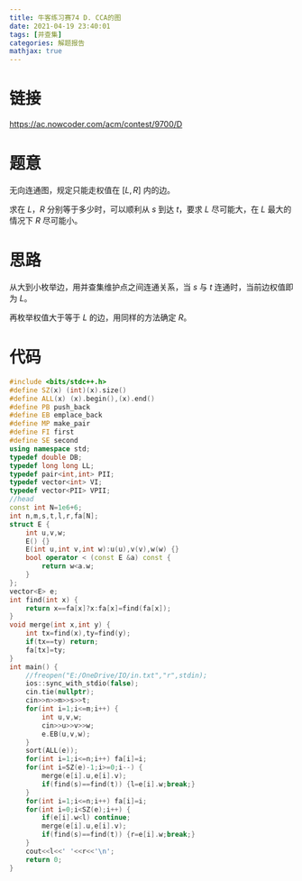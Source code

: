 ```yaml
---
title: 牛客练习赛74 D. CCA的图
date: 2021-04-19 23:40:01
tags: [并查集]
categories: 解题报告
mathjax: true
---
```


# 链接

<https://ac.nowcoder.com/acm/contest/9700/D>

# 题意

无向连通图，规定只能走权值在 $[L , R]$ 内的边。

求在 $L，R$ 分别等于多少时，可以顺利从 $s$ 到达 $t$，要求 $L$ 尽可能大，在 $L$ 最大的情况下 $R$ 尽可能小。

<!--more-->

# 思路

从大到小枚举边，用并查集维护点之间连通关系，当 $s$ 与 $t$ 连通时，当前边权值即为 $L$。

再枚举权值大于等于 $L$ 的边，用同样的方法确定 $R$。

# 代码

```cpp
#include <bits/stdc++.h>
#define SZ(x) (int)(x).size()
#define ALL(x) (x).begin(),(x).end()
#define PB push_back
#define EB emplace_back
#define MP make_pair
#define FI first
#define SE second
using namespace std;
typedef double DB;
typedef long long LL;
typedef pair<int,int> PII;
typedef vector<int> VI;
typedef vector<PII> VPII;
//head
const int N=1e6+6;
int n,m,s,t,l,r,fa[N];
struct E {
    int u,v,w;
    E() {}
    E(int u,int v,int w):u(u),v(v),w(w) {}
    bool operator < (const E &a) const {
        return w<a.w;
    }
};
vector<E> e;
int find(int x) {
    return x==fa[x]?x:fa[x]=find(fa[x]);
}
void merge(int x,int y) {
    int tx=find(x),ty=find(y);
    if(tx==ty) return;
    fa[tx]=ty;
}
int main() {
    //freopen("E:/OneDrive/IO/in.txt","r",stdin);
    ios::sync_with_stdio(false);
    cin.tie(nullptr);
    cin>>n>>m>>s>>t;
    for(int i=1;i<=m;i++) {
        int u,v,w;
        cin>>u>>v>>w;
        e.EB(u,v,w);
    }
    sort(ALL(e));
    for(int i=1;i<=n;i++) fa[i]=i;
    for(int i=SZ(e)-1;i>=0;i--) {
        merge(e[i].u,e[i].v);
        if(find(s)==find(t)) {l=e[i].w;break;}
    }
    for(int i=1;i<=n;i++) fa[i]=i;
    for(int i=0;i<SZ(e);i++) {
        if(e[i].w<l) continue;
        merge(e[i].u,e[i].v);
        if(find(s)==find(t)) {r=e[i].w;break;}
    }
    cout<<l<<' '<<r<<'\n';
    return 0;
}
```